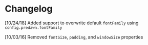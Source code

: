 # Changelog

[10/24/18] Added support to overwrite default `fontFamily` using `config.predawn.fontFamily`

[10/03/16] Removed `fontSize`, `padding`, and `windowSize` properties
